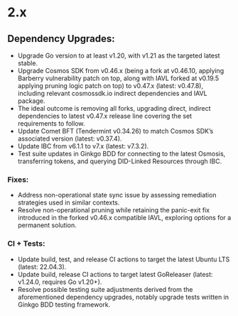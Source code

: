 # 2.x

## Dependency Upgrades:

* Upgrade Go version to at least v1.20, with v1.21 as the targeted latest stable.
* Upgrade Cosmos SDK from v0.46.x (being a fork at v0.46.10, applying Barberry vulnerability patch on top, along with IAVL forked at v0.19.5 applying pruning logic patch on top) to v0.47.x (latest: v0.47.8), including relevant cosmossdk.io indirect dependencies and IAVL package.
* The ideal outcome is removing all forks, upgrading direct, indirect dependencies to latest v0.47.x release line covering the set requirements to follow.
* Update Comet BFT (Tendermint v0.34.26) to match Cosmos SDK’s associated version (latest: v0.37.4).
* Update IBC from v6.1.1 to v7.x (latest: v7.3.2).
* Test suite updates in Ginkgo BDD for connecting to the latest Osmosis, transferring tokens, and querying DID-Linked Resources through IBC.

### Fixes:

* Address non-operational state sync issue by assessing remediation strategies used in similar contexts.
* Resolve non-operational pruning while retaining the panic-exit fix introduced in the forked v0.46.x compatible IAVL, exploring options for a permanent solution.

### CI + Tests:

* Update build, test, and release CI actions to target the latest Ubuntu LTS (latest: 22.04.3).
* Update build, release CI actions to target latest GoReleaser (latest: v1.24.0, requires Go v1.20+).
* Resolve possible testing suite adjustments derived from the aforementioned dependency upgrades, notably upgrade tests written in Ginkgo BDD testing framework.
